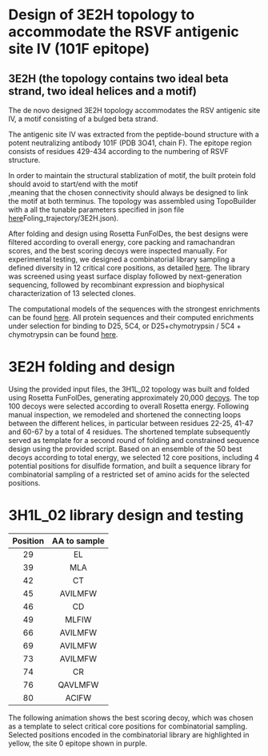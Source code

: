 # Design of 3E2H topology to accommodate the RSVF antigenic site IV (101F epitope) 
## 3E2H (the topology contains two ideal beta strand, two ideal helices and a motif) 
The de novo designed 3E2H topology accommodates the RSV antigenic site IV, a motif consisting of a bulged beta strand.  

The antigenic site IV was extracted from the peptide-bound structure with a potent neutralizing antibody 101F (PDB 3O41, chain F). The epitope region consists of residues 429-434 according to the numbering of RSVF structure.

In order to maintain the structural stablization of motif, the built protein fold should avoid to start/end with the motif  
,meaning that the chosen connectivity should always be designed to link the motif at both terminus. The topology was assembled using TopoBuilder with a all the tunable parameters specified in json file [here](./1)Foling_trajectory/3E2H.json). 

After folding and design using Rosetta FunFolDes, the best designs were filtered according to overall energy, core packing and ramachandran scores, and the best scoring decoys were inspected manually. 
For experimental testing, we designed a combinatorial library sampling a defined diversity in 12 critical core positions, as detailed [here](./B1H_A1H_B2E_A2H/output/). 
The library was screened using yeast surface display followed by next-generation sequencing, followed by recombinant expression and biophysical characterization of 13 selected clones. 

The computational models of the sequences with the strongest enrichments can be found [here](./output/pdb_files_of_best_models). All protein sequences and their computed enrichments under selection for binding to D25, 5C4, or D25+chymotrypsin / 5C4 + chymotrypsin can be found [here](./B1H_A1H_B2E_A2H/output/3H1L_02_sequences_enrichment.csv). 

# 3E2H folding and design 
Using the provided input files, the 3H1L_02 topology was built and folded using Rosetta FunFolDes, generating approximately 20,000 [decoys](./4hb_folding_design_scores.csv). The top 100 decoys were selected according to overall Rosetta energy. 
Following manual inspection, we remodeled and shortened the connecting loops between the different helices, in particular between residues 22-25, 41-47 and 60-67 by a total of 4 residues. The shortened template subsequently served as template for a second round of folding and constrained sequence design using the provided script. Based on an ensemble of the 50 best decoys according to total energy, we selected 12 core positions, including 4 potential positions for disulfide formation, and built a sequence library for combinatorial sampling of a restricted set of amino acids for the selected positions. 

# 3H1L_02 library design and testing 
| Position| AA to sample|
| :------:|:-----------:|
| 29      | EL          |
| 39      | MLA         |
| 42      | CT          |
| 45      | AVILMFW     | 
| 46      | CD          | 
| 49      | MLFIW       | 
| 66      | AVILMFW     | 
| 69      | AVILMFW     |
| 73      | AVILMFW     |
| 74      | CR          | 
| 76      | QAVLMFW     |
| 80      | ACIFW       |

The following animation shows the best scoring decoy, which was chosen as a template to select critical core positions for combinatorial sampling. Selected positions encoded in the combinatorial library are highlighted in yellow, the site 0 epitope shown in purple. 
